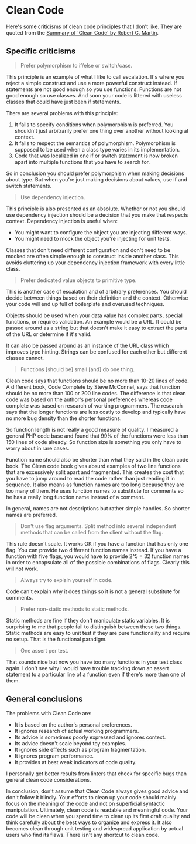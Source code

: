 # Clean Code

Here's some criticisms of clean code principles that I don't like. They are quoted from the
[Summary of 'Clean Code' by Robert C. Martin](https://gist.github.com/wojteklu/73c6914cc446146b8b533c0988cf8d29).

## Specific criticisms

> Prefer polymorphism to if/else or switch/case.

This principle is an example of what I like to call escalation. It's where you reject a simple
construct and use a more powerful construct instead. If statements are not good enough so you use
functions. Functions are not good enough so use classes. And soon your code is littered with useless
classes that could have just been if statements.

There are several problems with this principle:

1. It fails to specify conditions when polymorphism is preferred. You shouldn't just arbitrarily
   prefer one thing over another without looking at context.
2. It fails to respect the semantics of polymorphism. Polymorphism is supposed to be used when a
   class type varies in its implementation.
3. Code that was localized in one if or switch statement is now broken apart into multiple functions
   that you have to search for.

So in conclusion you should prefer polymorphism when making decisions about type. But when you're
just making decisions about values, use if and switch statements.

> Use dependency injection.

This principle is also presented as an absolute. Whether or not you should use dependency injection
should be a decision that you make that respects context. Dependency injection is useful when:

-   You might want to configure the object you are injecting different ways.
-   You might need to mock the object you're injecting for unit tests.

Classes that don't need different configuration and don't need to be mocked are often simple enough
to construct inside another class. This avoids cluttering up your dependency injection framework
with every little class.

> Prefer dedicated value objects to primitive type.

This is another case of escalation and of arbitrary preferences. You should decide between things
based on their definition and the context. Otherwise your code will end up full of boilerplate and
overused techniques.

Objects should be used when your data value has complex parts, special functions, or requires
validation. An example would be a URL. It could be passed around as a string but that doesn't make
it easy to extract the parts of the URL or determine if it's valid.

It can also be passed around as an instance of the URL class which improves type hinting. Strings
can be confused for each other but different classes cannot.

> Functions [should be] small [and] do one thing.

Clean code says that functions should be no more than 10-20 lines of code. A different book, Code
Complete by Steve McConnel, says that function should be no more than 100 or 200 line codes. The
difference is that clean code was based on the author's personal preferences whereas code complete
was based on research of working programmers. The research says that the longer functions are less
costly to develop and typically have no more bug density than the shorter functions.

So function length is not really a good measure of quality. I measured a general PHP code base and
found that 99% of the functions were less than 150 lines of code already. So function size is
something you only have to worry about in rare cases.

Function name should also be shorter than what they said in the clean code book. The Clean code book
gives absurd examples of two line functions that are excessively split apart and fragmented. This
creates the cost that you have to jump around to read the code rather than just reading it in
sequence. It also means as function names are too long because they are too many of them. He uses
function names to substitute for comments so he has a really long function name instead of a
comment.

In general, names are not descriptions but rather simple handles. So shorter names are preferred.

> Don't use flag arguments. Split method into several independent methods that can be called from
> the client without the flag.

This rule doesn't scale. It works OK if you have a function that has only one flag. You can provide
two different function names instead. If you have a function with five flags, you would have to
provide 2^5 = 32 function names in order to encapsulate all of the possible combinations of flags.
Clearly this will not work.

> Always try to explain yourself in code.

Code can't explain why it does things so it is not a general substitute for comments.

> Prefer non-static methods to static methods.

Static methods are fine if they don't manipulate static variables. It is surprising to me that
people fail to distinguish between these two things. Static methods are easy to unit test if they
are pure functionality and require no setup. That is the functional paradigm.

> One assert per test.

That sounds nice but now you have too many functions in your test class again. I don't see why I
would have trouble tracking down an assert statement to a particular line of a function even if
there's more than one of them.

## General conclusions

The problems with Clean Code are:

-   It is based on the author's personal preferences.
-   It ignores research of actual working programmers.
-   Its advice is sometimes poorly expressed and ignores context.
-   Its advice doesn't scale beyond toy examples.
-   It ignores side effects such as program fragmentation.
-   It ignores program performance.
-   It provides at best weak indicators of code quality.

I personally get better results from linters that check for specific bugs than general clean code
considerations.

In conclusion, don't assume that Clean Code always gives good advice and don't follow it blindly.
Your efforts to clean up your code should mainly focus on the meaning of the code and not on
superficial syntactic manipulation. Ultimately, clean code is readable and meaningful code. Your
code will be clean when you spend time to clean up its first draft quality and think carefully about
the best ways to organize and express it. It also becomes clean through unit testing and widespread
application by actual users who find its flaws. There isn't any shortcut to clean code.
